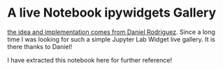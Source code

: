 # A live Notebook ipywidgets Gallery

[the idea and implementation comes from Daniel Rodriguez](https://github.com/danielfrg/jupyter-flex.git). Since a long time I was looking for such a simple Jupyter Lab Widget live gallery. It is there thanks to Daniel!

I have extracted this notebook here for further reference!